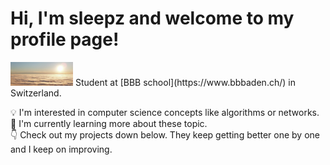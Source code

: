 # Hi, I'm sleepz and welcome to my profile page!

<img title="banner" src="./cloud_sunset.jpg" alt="cloud_sunset_banner" width="100">  
Student at [BBB school](https://www.bbbaden.ch/) in Switzerland.

💡 I'm interested in computer science concepts like algorithms or networks.  
🌱 I'm currently learning more about these topic.  
👇 Check out my projects down below. They keep getting better one by one and I keep on improving.  
